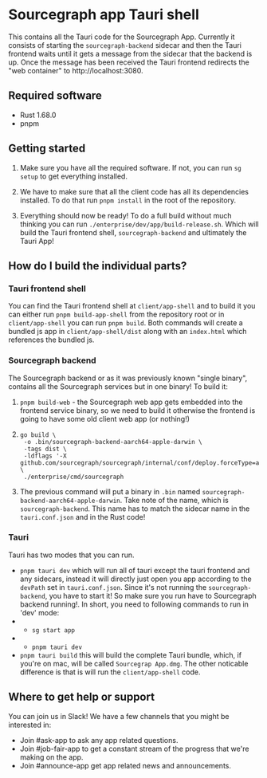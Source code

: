 # Sourcegraph app Tauri shell

This contains all the Tauri code for the Sourcegraph App. Currently it consists of starting the `sourcegraph-backend` sidecar and then the Tauri frontend waits until it gets a message from the sidecar that the backend is up. Once the message has been received the Tauri frontend redirects the "web container" to http://localhost:3080.

## Required software

- Rust 1.68.0
- pnpm

## Getting started

1. Make sure you have all the required software. If not, you can run `sg setup` to get everything installed.

2. We have to make sure that all the client code has all its dependencies installed. To do that run `pnpm install` in the root of the repository.

3. Everything should now be ready! To do a full build without much thinking you can run `./enterprise/dev/app/build-release.sh`. Which will build the Tauri frontend shell, `sourcegraph-backend` and ultimately the Tauri App!

## How do I build the individual parts?

### Tauri frontend shell

You can find the Tauri frontend shell at `client/app-shell` and to build it you can either run `pnpm build-app-shell` from the repository root or in `client/app-shell` you can run `pnpm build`. Both commands will create a bundled js app in `client/app-shell/dist` along with an `index.html` which references the bundled js.

### Sourcegraph backend

The Sourcegraph backend or as it was previously known "single binary", contains all the Sourcegraph services but in one binary! To build it:

1. `pnpm build-web` - the Sourcegraph web app gets embedded into the frontend service binary, so we need to build it otherwise the frontend is going to have some old client web app (or nothing!)
2. ```
   go build \
    -o .bin/sourcegraph-backend-aarch64-apple-darwin \
    -tags dist \
    -ldflags '-X github.com/sourcegraph/sourcegraph/internal/conf/deploy.forceType=app' \
    ./enterprise/cmd/sourcegraph
   ```

3. The previous command will put a binary in `.bin` named `sourcegraph-backend-aarch64-apple-darwin`. Take note of the name, which is `sourcegraph-backend`. This name has to match the sidecar name in the `tauri.conf.json` and in the Rust code!

### Tauri

Tauri has two modes that you can run.

- `pnpm tauri dev` which will run all of tauri except the tauri frontend and any sidecars, instead it will directly just open you app according to the `devPath` set in `tauri.conf.json`. Since it's not running the `sourcegraph-backend`, you have to start it! So make sure you run have to Sourcegraph backend running!. In short, you need to following commands to run in 'dev' mode:
- - `sg start app`
- - `pnpm tauri dev`
- `pnpm tauri build` this will build the complete Tauri bundle, which, if you're on mac, will be called `Sourcegrap App.dmg`. The other noticable difference is that is will run the `client/app-shell` code.

## Where to get help or support

You can join us in Slack! We have a few channels that you might be interested in:

- Join #ask-app to ask any app related questions.
- Join #job-fair-app to get a constant stream of the progress that we're making on the app.
- Join #announce-app get app related news and announcements.
